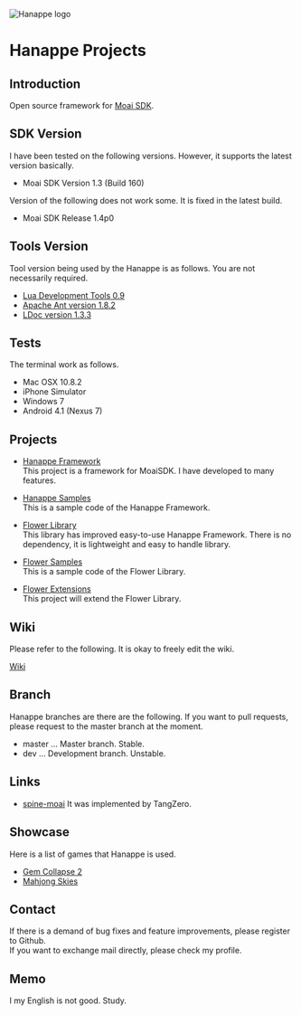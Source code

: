 ![Hanappe logo](/hanappe_logo.png)

# Hanappe Projects

## Introduction
Open source framework for [Moai SDK](http://getmoai.com).

## SDK Version
I have been tested on the following versions.
However, it supports the latest version basically.

* Moai SDK Version 1.3 (Build 160)

Version of the following does not work some.
It is fixed in the latest build.

* Moai SDK Release 1.4p0

## Tools Version
Tool version being used by the Hanappe is as follows.
You are not necessarily required.

* [Lua Development Tools 0.9](http://www.eclipse.org/koneki/ldt/)
* [Apache Ant version 1.8.2](http://ant.apache.org/)
* [LDoc version 1.3.3](https://github.com/stevedonovan/LDoc)

## Tests
The terminal work as follows.

* Mac OSX 10.8.2
* iPhone Simulator
* Windows 7
* Android 4.1 (Nexus 7)

## Projects

* [Hanappe Framework](/projects/hanappe-framework)  
This project is a framework for MoaiSDK.
I have developed to many features.

* [Hanappe Samples](/projects/hanappe-samples)  
This is a sample code of the Hanappe Framework.

* [Flower Library](/projects/flower-library)  
This library has improved easy-to-use Hanappe Framework.
There is no dependency, it is lightweight and easy to handle library.

* [Flower Samples](/projects/flower-samples)  
This is a sample code of the Flower Library.

* [Flower Extensions](/projects/flower-extensions)  
This project will extend the Flower Library.

## Wiki

Please refer to the following.
It is okay to freely edit the wiki.

[Wiki](https://github.com/makotok/Hanappe/wiki)

## Branch

Hanappe branches are there are the following.
If you want to pull requests, please request to the master branch at the moment.

* master ... Master branch. Stable.
* dev ... Development branch. Unstable.

## Links

* [spine-moai](https://github.com/tangerinagames/spine-moai)
It was implemented by TangZero.

## Showcase

Here is a list of games that Hanappe is used.

* [Gem Collapse 2](http://getmoai.com/forums/gem-collapse-2-made-with-moai-t1822/)
* [Mahjong Skies](http://getmoai.com/forums/mahjong-skies-t1896/)

## Contact
If there is a demand of bug fixes and feature improvements, please register to Github.  
If you want to exchange mail directly, please check my profile.

## Memo
I my English is not good.
Study.
